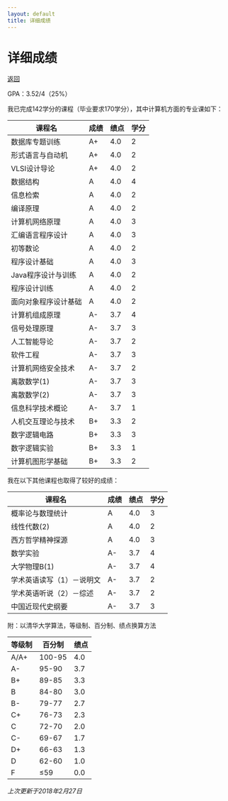 ```yaml
---
layout: default
title: 详细成绩
---
```


# 详细成绩

[返回](.)

GPA：3.52/4（25%）

我已完成142学分的课程（毕业要求170学分），其中计算机方面的专业课如下：

|课程名|成绩|绩点|学分|
|-|-|-|-|
|数据库专题训练|A+|4.0|2|
|形式语言与自动机|A+|4.0|2|
|VLSI设计导论|A+|4.0|2|
|数据结构|A|4.0|4|
|信息检索|A|4.0|2|
|编译原理|A|4.0|2|
|计算机网络原理|A|4.0|3|
|汇编语言程序设计|A|4.0|3|
|初等数论|A|4.0|2|
|程序设计基础|A|4.0|3|
|Java程序设计与训练|A|4.0|2|
|程序设计训练|A|4.0|2|
|面向对象程序设计基础|A|4.0|2|
|计算机组成原理|A-|3.7|4|
|信号处理原理|A-|3.7|3|
|人工智能导论|A-|3.7|2|
|软件工程|A-|3.7|3|
|计算机网络安全技术|A-|3.7|2|
|离散数学(1)|A-|3.7|3|
|离散数学(2)|A-|3.7|3|
|信息科学技术概论|A-|3.7|1|
|人机交互理论与技术|B+|3.3|2|
|数字逻辑电路|B+|3.3|3|
|数字逻辑实验|B+|3.3|1|
|计算机图形学基础|B+|3.3|2|

我在以下其他课程也取得了较好的成绩：

|课程名|成绩|绩点|学分|
|-|-|-|-|
|概率论与数理统计|A|4.0|3|
|线性代数(2)|A|4.0|2|
|西方哲学精神探源|A|4.0|3|
|数学实验|A-|3.7|4|
|大学物理B(1)|A-|3.7|4|
|学术英语读写（1）－说明文|A-|3.7|2|
|学术英语听说（2）－综述|A-|3.7|2|
|中国近现代史纲要|A-|3.7|3|

附：以清华大学算法，等级制、百分制、绩点换算方法

|等级制|百分制|绩点|
|-|-|-|
|A/A+|100-95|4.0|
|A-|95-90|3.7|
|B+|89-85|3.3|
|B|84-80|3.0|
|B-|79-77|2.7|
|C+|76-73|2.3|
|C|72-70|2.0|
|C-|69-67|1.7|
|D+|66-63|1.3|
|D|62-60|1.0|
|F|≤59|0.0|

*上次更新于2018年2月27日*
